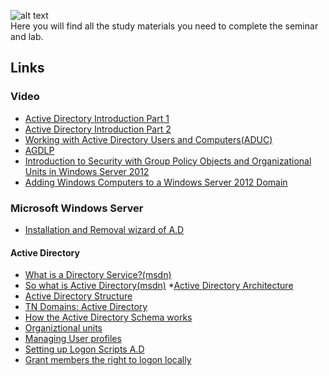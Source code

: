 ![alt text](http://bearpm.com/wp-content/uploads/2013/07/work-in-progress.png "Work in progress") <br />
Here you will find all the study materials you need to complete the seminar and lab.


## Links   

### Video

* [Active Directory Introduction Part 1 ](https://www.youtube.com/watch?v=J8uw3GNZxzQ)
* [Active Directory Introduction Part 2](https://www.youtube.com/watch?v=Ex8MAg-OeZo)
* [Working with Active Directory Users and Computers(ADUC)](https://www.youtube.com/watch?v=H5S5jGquicg )
* [AGDLP](https://www.youtube.com/watch?v=zHHzjjqVhTc )
* [Introduction to Security with Group Policy Objects and Organizational Units in Windows Server 2012](https://www.youtube.com/watch?v=KSTKGChQus0)
* [Adding Windows Computers to a Windows Server 2012 Domain](https://www.youtube.com/watch?v=h9fmQ0crCsg)


### Microsoft Windows Server

* [Installation and Removal wizard of A.D](https://technet.microsoft.com/en-us/library/hh831457.aspx)

#### Active Directory

* [What is a Directory  Service?(msdn)](https://msdn.microsoft.com/en-us/library/aa367035%28v=vs.85%29.aspx)
* [So what is Active Directory(msdn)](https://msdn.microsoft.com/en-us/library/aa746492%28v=vs.85%29.aspx) 
*[Active Directory Architecture](https://msdn.microsoft.com/en-us/library/bb727030.aspx)
* [Active Directory Structure](https://technet.microsoft.com/en-us/library/cc181267.aspx) 
* [TN Domains: Active Directory ](https://technet.microsoft.com/en-us/library/cc780856%28v=ws.10%29.aspx)
* [How the Active Directory Schema works](https://technet.microsoft.com/en-us/library/cc773309%28v=ws.10%29.aspx)
* [Organiztional units](https://technet.microsoft.com/sv-se/library/cc758565%28v=ws.10%29.aspx)
* [Managing User profiles](https://msdn.microsoft.com/en-us/library/bb726990.aspx)
* [Setting up Logon Scripts A.D](http://www.petri.com/setting-up-logon-script-through-active-directory-users-computers-windows-server-2008.htm)
* [Grant members the right to logon locally](https://technet.microsoft.com/en-us/library/ee957044%28v=ws.10%29.aspx )
